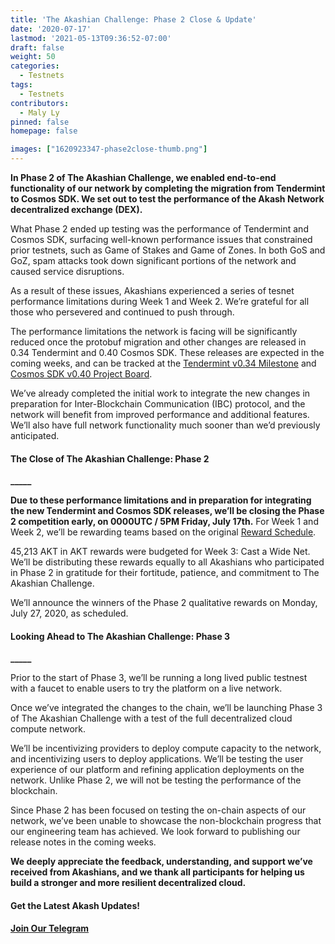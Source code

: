 ```yaml
---
title: 'The Akashian Challenge: Phase 2 Close & Update'
date: '2020-07-17'
lastmod: '2021-05-13T09:36:52-07:00'
draft: false
weight: 50
categories:
  - Testnets
tags:
  - Testnets
contributors:
  - Maly Ly
pinned: false
homepage: false

images: ["1620923347-phase2close-thumb.png"]
---
```

**In Phase 2 of The Akashian Challenge, we enabled end-to-end functionality of our network by completing the migration from Tendermint to Cosmos SDK. We set out to test the performance of the Akash Network decentralized exchange (DEX).** 

What Phase 2 ended up testing was the performance of Tendermint and Cosmos SDK, surfacing well-known performance issues that constrained prior testnets, such as Game of Stakes and Game of Zones. In both GoS and GoZ, spam attacks took down significant portions of the network and caused service disruptions. 

As a result of these issues, Akashians experienced a series of tesnet performance limitations during Week 1 and Week 2. We’re grateful for all those who persevered and continued to push through.

The performance limitations the network is facing will be significantly reduced once the protobuf migration and other changes are released in 0.34 Tendermint and 0.40 Cosmos SDK. These releases are expected in the coming weeks, and can be tracked at the [Tendermint v0.34 Milestone](https://github.com/tendermint/tendermint/milestone/27) and [Cosmos SDK v0.40 Project Board](https://github.com/cosmos/cosmos-sdk/projects/38).

We’ve already completed the initial work to integrate the new changes in preparation for Inter-Blockchain Communication (IBC) protocol, and the network will benefit from improved performance and additional features. We’ll also have full network functionality much sooner than we’d previously anticipated.

#### **The Close of The Akashian Challenge: Phase 2**  
**\_\_\_\_\_**

**Due to these performance limitations and in preparation for integrating the new Tendermint and Cosmos SDK releases, we’ll be closing the Phase 2 competition early, on 0000UTC / 5PM Friday, July 17th.** For Week 1 and Week 2, we’ll be rewarding teams based on the original [Reward Schedule](https://docs.google.com/spreadsheets/d/1v5OxKfYE3yzJevg_oWNyRQ5vKci3lwTZcFpbTXQ_bBE/edit#gid=0).

45,213 AKT in AKT rewards were budgeted for Week 3: Cast a Wide Net. We’ll be distributing these rewards equally to all Akashians who participated in Phase 2 in gratitude for their fortitude, patience, and commitment to The Akashian Challenge.

We’ll announce the winners of the Phase 2 qualitative rewards on Monday, July 27, 2020, as scheduled.

#### **Looking Ahead to The Akashian Challenge: Phase 3**  
**\_\_\_\_\_**

Prior to the start of Phase 3, we’ll be running a long lived public testnest with a faucet to enable users to try the platform on a live network.

Once we’ve integrated the changes to the chain, we’ll be launching Phase 3 of The Akashian Challenge with a test of the full decentralized cloud compute network. 

We’ll be incentivizing providers to deploy compute capacity to the network, and incentivizing users to deploy applications. We’ll be testing the user experience of our platform and refining application deployments on the network. Unlike Phase 2, we will not be testing the performance of the blockchain.

Since Phase 2 has been focused on testing the on-chain aspects of our network, we’ve been unable to showcase the non-blockchain progress that our engineering team has achieved. We look forward to publishing our release notes in the coming weeks.

**We deeply appreciate the feedback, understanding, and support we’ve received from Akashians, and we thank all participants for helping us build a stronger and more resilient decentralized cloud.** 

#### **Get the Latest Akash Updates!**  
  
[**Join Our Telegram**](https://t.me/AkashNW)